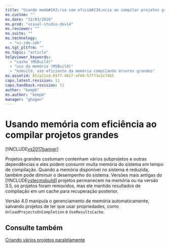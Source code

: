 ```yaml
---
title: "Usando mem&#243;ria com efici&#234;ncia ao compilar projetos grandes | Microsoft Docs"
ms.custom: ""
ms.date: "12/03/2016"
ms.prod: "visual-studio-dev14"
ms.reviewer: ""
ms.suite: ""
ms.technology: 
  - "vs-ide-sdk"
ms.tgt_pltfrm: ""
ms.topic: "article"
helpviewer_keywords: 
  - "cache (MSBuild)"
  - "uso da memória (MSBuild)"
  - "msbuild, uso eficiente da memória compilando árvores grandes"
ms.assetid: 853a21ed-69f7-4817-af00-57f73e2c74b5
caps.latest.revision: 11
caps.handback.revision: 11
author: "kempb"
ms.author: "kempb"
manager: "ghogen"
---
```

# Usando mem&#243;ria com efici&#234;ncia ao compilar projetos grandes
[!INCLUDE[vs2017banner](../code-quality/includes/vs2017banner.md)]

Projetos grandes costumam contenham vários subprojetos e outras dependências e eles podem consumir muita memória do sistema em tempo de compilação.  Quando a memória disponível no sistema é reduzida, também pode diminuir o desempenho do sistema.  Versões mais antigas do [!INCLUDE[vstecmsbuild](../extensibility/internals/includes/vstecmsbuild_md.md)] projetos permanecem na memória ou na versão 3.5, os projetos foram removidos, mas ele mantido resultados de compilação em um cache para recuperação posterior.  
  
 Versão 4.0 manipula o gerenciamento de memória automaticamente, salvando projetos de ter que usar propriedades, como `UnloadProjectsOnCompletion` e `UseResultsCache`.  
  
## Consulte também  
 [Criando vários projetos paralelamente](../msbuild/building-multiple-projects-in-parallel-with-msbuild.md)